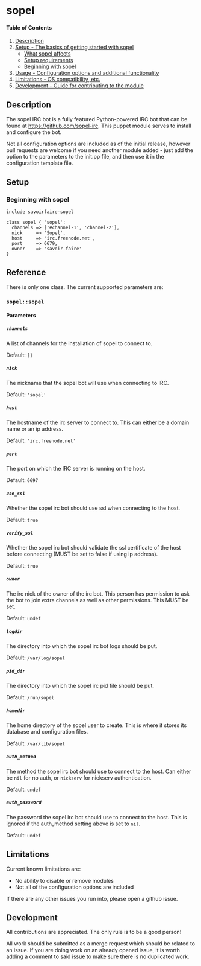 
# sopel
#### Table of Contents

1. [Description](#description)
2. [Setup - The basics of getting started with sopel](#setup)
    * [What sopel affects](#what-sopel-affects)
    * [Setup requirements](#setup-requirements)
    * [Beginning with sopel](#beginning-with-sopel)
3. [Usage - Configuration options and additional functionality](#usage)
4. [Limitations - OS compatibility, etc.](#limitations)
5. [Development - Guide for contributing to the module](#development)

## Description

The sopel IRC bot is a fully featured Python-powered IRC bot that can be found at https://github.com/sopel-irc. This puppet module serves to install and configure the bot.

Not all configuration options are included as of the initial release, however pull requests are welcome if you need another module added - just add the option to the parameters to the init.pp file, and then use it in the configuration template file.

## Setup

### Beginning with sopel

```puppet
include savoirfaire-sopel

class sopel { 'sopel':
  channels => ['#channel-1', 'channel-2'],
  nick     => 'Sopel',
  host     => 'irc.freenode.net',
  port     => 6679,
  owner    => 'savoir-faire'
}
```

## Reference

There is only one class. The current supported parameters are:

### `sopel::sopel`
#### Parameters
##### `channels`

A list of channels for the installation of sopel to connect to.

Default: `[]`

##### `nick`

The nickname that the sopel bot will use when connecting to IRC.

Default: `'sopel'`

##### `host`

The hostname of the irc server to connect to. This can either be a domain name or an ip address.

Default: `'irc.freenode.net'`

##### `port`

The port on which the IRC server is running on the host.

Default: `6697`

##### `use_ssl`

Whether the sopel irc bot should use ssl when connecting to the host.

Default: `true`

##### `verify_ssl`

Whether the sopel irc bot should validate the ssl certificate of the host before connecting (MUST be set to false if using ip address).

Default: `true`

##### `owner`

The irc nick of the owner of the irc bot. This person has permission to ask the bot to join extra channels as well as other permissions. This MUST be set.

Default: `undef`

##### `logdir`

The directory into which the sopel irc bot logs should be put.

Default: `/var/log/sopel`

##### `pid_dir`

The directory into which the sopel irc pid file should be put.

Default: `/run/sopel`

##### `homedir`

The home directory of the sopel user to create. This is where it stores its database and configuration files.

Default: `/var/lib/sopel`

##### `auth_method`

The method the sopel irc bot should use to connect to the host. Can either be `nil` for no auth, or `nickserv` for nickserv authentication.

Default: `undef`

##### `auth_password`

The password the sopel irc bot should use to connect to the host. This is ignored if the auth_method setting above is set to `nil`.

Default: `undef`

## Limitations

Current known limitations are:
 - No ability to disable or remove modules
 - Not all of the configuration options are included
 
If there are any other issues you run into, please open a github issue.

## Development

All contributions are appreciated. The only rule is to be a good person!

All work should be submitted as a merge request which should be related to an issue. If you are doing work on an already opened issue, it is worth adding a comment to said issue to make sure there is no duplicated work.
